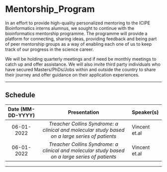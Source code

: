 
# Mentorship_Program

In an effort to provide high-quality personalized mentoring to the ICIPE Bioinformatics interns alumnus, we sought to continue with the bioinformatics mentorship programme. The programme will provide a platform for connecting, sharing ideas, providing feedback and being part of peer mentorship groups as a way of enabling each one of us to keep track of our progress in the science career.

We will be holding quarterly meetings and if need be monthly meetings to catch up and offer assistance. We will also invite third party individuals who have secured Masters/PhDs/Jobs within and outside the country to share their journey and offer guidance on their application experiences.

---

Schedule
---
Date (MM-DD-YYYY)| Presentation | Speaker(s)
:---: | :---: | :--- 
06-01-2022| *Treacher Collins Syndrome: a clinical and molecular study based on a large series of patients* | Vincent et.al
06-01-2022| *Treacher Collins Syndrome: a clinical and molecular study based on a large series of patients* | Vincent et.al

---















